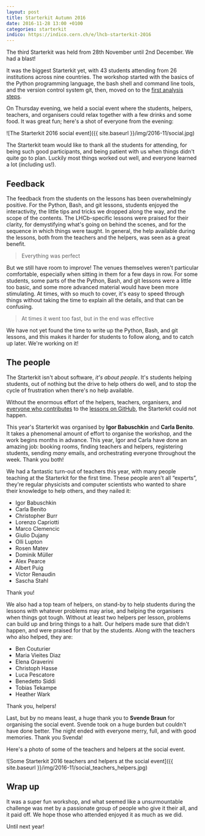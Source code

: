 ```yaml
---
layout: post
title: Starterkit Autumn 2016
date: 2016-11-28 13:00 +0100
categories: starterkit
indico: https://indico.cern.ch/e/lhcb-starterkit-2016
---
```


The third Starterkit was held from 28th November until 2nd December.
We had a blast!

It was the biggest Starterkit yet, with 43 students attending from 26 
institutions across nine countries. The workshop started with the basics of the 
Python programming language, the bash shell and command line tools, and the 
version control system git, then, moved on to the [first analysis 
steps][first-ana-steps].

On Thursday evening, we held a social event where the students, helpers, 
teachers, and organisers could relax together with a few drinks and some food.
It was great fun; here's a shot of everyone from the evening:

![The Starterkit 2016 social event]({{ site.baseurl }}/img/2016-11/social.jpg)

The Starterkit team would like to thank all the students for attending, for 
being such good participants, and being patient with us when things didn't 
quite go to plan. Luckily most things worked out well, and everyone learned a 
lot (including us!).

## Feedback

The feedback from the students on the lessons has been overwhelmingly positive. 
For the Python, Bash, and git lessons, students enjoyed the interactivity, the 
little tips and tricks we dropped along the way, and the scope of the contents. 
The LHCb-specific lessons were praised for their clarity, for demystifying 
what's going on behind the scenes, and for the sequence in which things were 
taught. In general, the help available during the lessons, both from the 
teachers and the helpers, was seen as a great benefit.

> Everything was perfect

But we still have room to improve! The venues themselves weren't particular 
comfortable, especially when sitting in them for a few days in row. For some 
students, some parts of the the Python, Bash, and git lessons were a little too 
basic, and some more advanced material would have been more stimulating. At 
times, with so much to cover, it's easy to speed through things without taking 
the time to explain all the details, and that can be confusing.

> At times it went too fast, but in the end was effective

We have not yet found the time to write up the Python, Bash, and git lessons, 
and this makes it harder for students to follow along, and to catch up later.
We're working on it!

## The people

The Starterkit isn't about software, _it's about people_. It's students helping 
students, out of nothing but the drive to help others do well, and to stop the 
cycle of frustration when there's no help available.

Without the enormous effort of the helpers, teachers, organisers, and [everyone 
who contributes][first-ana-contributors] to the [lessons on 
GitHub][first-ana-steps], the Starterkit could not happen.

This year's Starterkit was organised by **Igor Babuschkin** and **Carla 
Benito**.  It takes a phenomenal amount of effort to organise the workshop, and 
the work begins months in advance. This year, Igor and Carla have done an 
amazing job: booking rooms, finding teachers and helpers, registering students, 
sending _many_ emails, and orchestrating everyone throughout the week. Thank 
you both!

We had a fantastic turn-out of teachers this year, with many people teaching at 
the Starterkit for the first time. These people aren't all “experts”, they're 
regular physicists and computer scientists who wanted to share their knowledge 
to help others, and they nailed it:

* Igor Babuschkin
* Carla Benito
* Christopher Burr
* Lorenzo Capriotti
* Marco Clemencic
* Giulio Dujany
* Olli Lupton
* Rosen Matev
* Dominik Müller
* Alex Pearce
* Albert Puig
* Victor Renaudin
* Sascha Stahl

Thank you!

We also had a top team of helpers, on stand-by to help students during the 
lessons with whatever problems may arise, and helping the organisers when 
things got tough. Without at least two helpers per lesson, problems can build 
up and bring things to a halt.
Our helpers made sure that didn't happen, and were praised for that by the 
students. Along with the teachers who also helped, they are:

* Ben Couturier
* Maria Vieites Diaz
* Elena Graverini
* Christoph Hasse
* Luca Pescatore
* Benedetto Siddi
* Tobias Tekampe
* Heather Wark

Thank you, helpers!

Last, but by no means least, a huge thank you to **Svende Braun** for 
organising the social event. Svende took on a huge burden but couldn't have 
done better. The night ended with everyone merry, full, and with good memories. 
Thank you Svenda!

Here's a photo of some of the teachers and helpers at the social event.

![Some Starterkit 2016 teachers and helpers at the social event]({{ site.baseurl }}/img/2016-11/social_teachers_helpers.jpg)

## Wrap up

It was a super fun workshop, and what seemed like a unsurmountable challenge 
was met by a passionate group of people who give it their all, and it paid off. 
We hope those who attended enjoyed it as much as we did.

Until next year!

[first-ana-steps]: https://lhcb.github.io/first-analysis-steps/
[first-ana-contributors]: https://github.com/lhcb/first-analysis-steps/graphs/contributors
